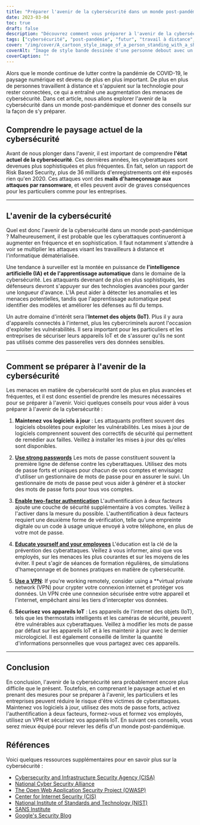 ```yaml
---
title: "Préparer l'avenir de la cybersécurité dans un monde post-pandémique"
date: 2023-03-04
toc: true
draft: false
description: "Découvrez comment vous préparer à l'avenir de la cybersécurité dans un monde post-pandémique et réduire le risque d'être victime de cyberattaques."
tags: ["cybersécurité", "post-pandémie", "futur", "travail à distance", "AI", "apprentissage automatique", "IdO", "mises à jour du logiciel", "mots de passe", "authentification à deux facteurs", "l'éducation", "VPN", "mises à jour du micrologiciel", "hameçonnage", "ransomware", "sécurité des nuages", "protection des données", "sécurité des réseaux", "détection des menaces", "vie privée numérique"]
cover: "/img/cover/A_cartoon_style_image_of_a_person_standing_with_a_shield.png"
coverAlt: "Image de style bande dessinée d'une personne debout avec un bouclier devant un écran d'ordinateur, le protégeant de diverses cyberattaques telles que les logiciels malveillants, les virus, le phishing et les tentatives de piratage."
coverCaption: ""
---
```


Alors que le monde continue de lutter contre la pandémie de COVID-19, le paysage numérique est devenu de plus en plus important. De plus en plus de personnes travaillent à distance et s'appuient sur la technologie pour rester connectées, ce qui a entraîné une augmentation des menaces de cybersécurité. Dans cet article, nous allons explorer l'avenir de la cybersécurité dans un monde post-pandémique et donner des conseils sur la façon de s'y préparer.

## Comprendre le paysage actuel de la cybersécurité

Avant de nous plonger dans l'avenir, il est important de comprendre **l'état actuel de la cybersécurité**. Ces dernières années, les cyberattaques sont devenues plus sophistiquées et plus fréquentes. En fait, selon un rapport de Risk Based Security, plus de 36 milliards d'enregistrements ont été exposés rien qu'en 2020. Ces attaques vont des **mails d'hameçonnage aux attaques par ransomware**, et elles peuvent avoir de graves conséquences pour les particuliers comme pour les entreprises.

______

## L'avenir de la cybersécurité

Quel est donc l'avenir de la cybersécurité dans un monde post-pandémique ? Malheureusement, il est probable que les cyberattaques continueront à augmenter en fréquence et en sophistication. Il faut notamment s'attendre à voir se multiplier les attaques visant les travailleurs à distance et l'informatique dématérialisée.

Une tendance à surveiller est la montée en puissance de **l'intelligence artificielle (IA) et de l'apprentissage automatique** dans le domaine de la cybersécurité. Les attaquants devenant de plus en plus sophistiqués, les défenseurs devront s'appuyer sur des technologies avancées pour garder une longueur d'avance. L'IA peut aider à détecter les anomalies et les menaces potentielles, tandis que l'apprentissage automatique peut identifier des modèles et améliorer les défenses au fil du temps.

Un autre domaine d'intérêt sera l'**Internet des objets (IoT)**. Plus il y aura d'appareils connectés à l'internet, plus les cybercriminels auront l'occasion d'exploiter les vulnérabilités. Il sera important pour les particuliers et les entreprises de sécuriser leurs appareils IoT et de s'assurer qu'ils ne sont pas utilisés comme des passerelles vers des données sensibles.

______

## Comment se préparer à l'avenir de la cybersécurité

Les menaces en matière de cybersécurité sont de plus en plus avancées et fréquentes, et il est donc essentiel de prendre les mesures nécessaires pour se préparer à l'avenir. Voici quelques conseils pour vous aider à vous préparer à l'avenir de la cybersécurité :

1. **Maintenez vos logiciels à jour** : Les attaquants profitent souvent des logiciels obsolètes pour exploiter les vulnérabilités. Les mises à jour de logiciels comprennent souvent des correctifs de sécurité qui permettent de remédier aux failles. Veillez à installer les mises à jour dès qu'elles sont disponibles.

2. [**Use strong passwords**](https://simeononsecurity.ch/articles/the-importance-of-password-security-and-best-practices/) Les mots de passe constituent souvent la première ligne de défense contre les cyberattaques. Utilisez des mots de passe forts et uniques pour chacun de vos comptes et envisagez d'utiliser un gestionnaire de mots de passe pour en assurer le suivi. Un gestionnaire de mots de passe peut vous aider à générer et à stocker des mots de passe forts pour tous vos comptes.

3. [**Enable two-factor authentication**](https://simeononsecurity.ch/articles/what-are-the-diferent-kinds-of-factors-in-mfa/) L'authentification à deux facteurs ajoute une couche de sécurité supplémentaire à vos comptes. Veillez à l'activer dans la mesure du possible. L'authentification à deux facteurs requiert une deuxième forme de vérification, telle qu'une empreinte digitale ou un code à usage unique envoyé à votre téléphone, en plus de votre mot de passe.

4. [**Educate yourself and your employees**](https://simeononsecurity.ch/articles/how-to-build-and-manage-an-effective-cybersecurity-awareness-training-program/) L'éducation est la clé de la prévention des cyberattaques. Veillez à vous informer, ainsi que vos employés, sur les menaces les plus courantes et sur les moyens de les éviter. Il peut s'agir de séances de formation régulières, de simulations d'hameçonnage et de bonnes pratiques en matière de cybersécurité.

5. [**Use a VPN**](https://simeononsecurity.ch/recommendations/vpns/): If you're working remotely, consider using a **virtual private network (VPN) pour crypter votre connexion internet et protéger vos données. Un VPN crée une connexion sécurisée entre votre appareil et l'internet, empêchant ainsi les tiers d'intercepter vos données.

6. **Sécurisez vos appareils IoT** : Les appareils de l'internet des objets (IoT), tels que les thermostats intelligents et les caméras de sécurité, peuvent être vulnérables aux cyberattaques. Veillez à modifier les mots de passe par défaut sur les appareils IoT et à les maintenir à jour avec le dernier micrologiciel. Il est également conseillé de limiter la quantité d'informations personnelles que vous partagez avec ces appareils.

______

## Conclusion

En conclusion, l'avenir de la cybersécurité sera probablement encore plus difficile que le présent. Toutefois, en comprenant le paysage actuel et en prenant des mesures pour se préparer à l'avenir, les particuliers et les entreprises peuvent réduire le risque d'être victimes de cyberattaques. Maintenez vos logiciels à jour, utilisez des mots de passe forts, activez l'authentification à deux facteurs, formez-vous et formez vos employés, utilisez un VPN et sécurisez vos appareils IoT. En suivant ces conseils, vous serez mieux équipé pour relever les défis d'un monde post-pandémique.

## Références

Voici quelques ressources supplémentaires pour en savoir plus sur la cybersécurité :

- [Cybersecurity and Infrastructure Security Agency (CISA)](https://www.cisa.gov/cybersecurity)
- [National Cyber Security Alliance](https://staysafeonline.org/cybersecurity-awareness-month/)
- [The Open Web Application Security Project (OWASP)](https://owasp.org/)
- [Center for Internet Security (CIS)](https://www.cisecurity.org/)
- [National Institute of Standards and Technology (NIST)](https://www.nist.gov/cyberframework)
- [SANS Institute](https://www.sans.org/)
- [Google's Security Blog](https://security.googleblog.com/)
